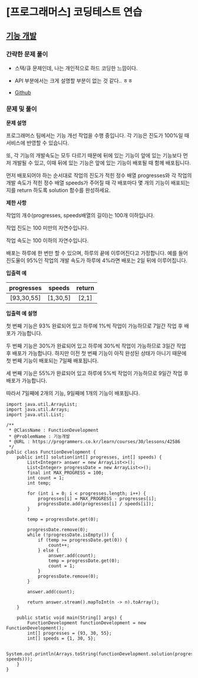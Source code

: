 # [프로그래머스] 코딩테스트 연습

## [기능 개발](https://programmers.co.kr/learn/courses/30/lessons/42586)

### 간략한 문제 풀이

- 스택/큐 문제인데, 나는 개인적으로 하드 코딩한 느낌이다.

- API 부분에서는 크게 설명할 부분이 없는 것 같다.. ㅎㅎ

- [Github](https://github.com/ksy90101/ProgrammosCodingTest/blob/master/src/Level02/FunctionDevelopment.java)

### 문제 및 풀이

**문제 설명**

프로그래머스 팀에서는 기능 개선 작업을 수행 중입니다. 각 기능은 진도가 100%일 때 서비스에 반영할 수 있습니다.

또, 각 기능의 개발속도는 모두 다르기 때문에 뒤에 있는 기능이 앞에 있는 기능보다 먼저 개발될 수 있고, 이때 뒤에 있는 기능은 앞에 있는 기능이 배포될 때 함께 배포됩니다.

먼저 배포되어야 하는 순서대로 작업의 진도가 적힌 정수 배열 progresses와 각 작업의 개발 속도가 적힌 정수 배열 speeds가 주어질 때 각 배포마다 몇 개의 기능이 배포되는지를 return 하도록 solution 함수를 완성하세요.

**제한 사항**

작업의 개수(progresses, speeds배열의 길이)는 100개 이하입니다.

작업 진도는 100 미만의 자연수입니다.

작업 속도는 100 이하의 자연수입니다.

배포는 하루에 한 번만 할 수 있으며, 하루의 끝에 이루어진다고 가정합니다. 예를 들어 진도율이 95%인 작업의 개발 속도가 하루에 4%라면 배포는 2일 뒤에 이루어집니다.

**입출력 예**

| progresses | speeds | return |
| :---: | :---: | :---: |
[93,30,55] | [1,30,5] | [2,1] |

**입출력 예 설명**

첫 번째 기능은 93% 완료되어 있고 하루에 1%씩 작업이 가능하므로 7일간 작업 후 배포가 가능합니다.

두 번째 기능은 30%가 완료되어 있고 하루에 30%씩 작업이 가능하므로 3일간 작업 후 배포가 가능합니다. 하지만 이전 첫 번째 기능이 아직 완성된 상태가 아니기 때문에 첫 번째 기능이 배포되는 7일째 배포됩니다.

세 번째 기능은 55%가 완료되어 있고 하루에 5%씩 작업이 가능하므로 9일간 작업 후 배포가 가능합니다.

따라서 7일째에 2개의 기능, 9일째에 1개의 기능이 배포됩니다.

````
import java.util.ArrayList;
import java.util.Arrays;
import java.util.List;

/**
 * @ClassName : FunctionDevelopment
 * @ProblemName : 기능개발
 * @URL : https://programmers.co.kr/learn/courses/30/lessons/42586
 */
public class FunctionDevelopment {
    public int[] solution(int[] progresses, int[] speeds) {
        List<Integer> answer = new ArrayList<>();
        List<Integer> progressDate = new ArrayList<>();
        final int MAX_PROGRESS = 100;
        int count = 1;
        int temp;

        for (int i = 0; i < progresses.length; i++) {
            progresses[i] = MAX_PROGRESS - progresses[i];
            progressDate.add(progresses[i] / speeds[i]);
        }

        temp = progressDate.get(0);

        progressDate.remove(0);
        while (!progressDate.isEmpty()) {
            if (temp >= progressDate.get(0)) {
                count++;
            } else {
                answer.add(count);
                temp = progressDate.get(0);
                count = 1;
            }
            progressDate.remove(0);
        }

        answer.add(count);

        return answer.stream().mapToInt(n -> n).toArray();
    }

    public static void main(String[] args) {
        FunctionDevelopment functionDevelopment = new FunctionDevelopment();
        int[] progresses = {93, 30, 55};
        int[] speeds = {1, 30, 5};

        System.out.println(Arrays.toString(functionDevelopment.solution(progresses, speeds)));
    }
}
````